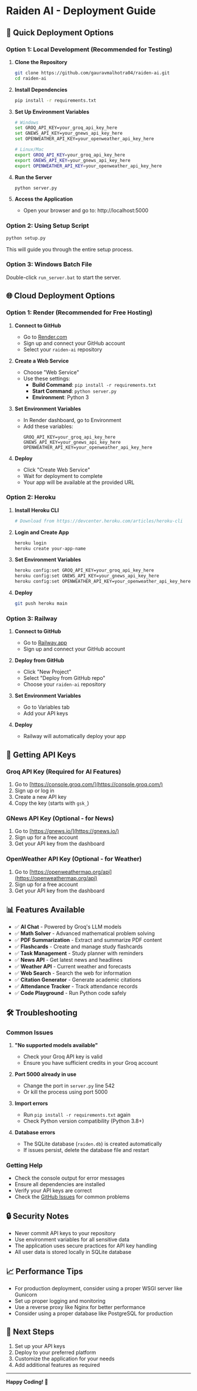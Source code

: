 # Raiden AI - Deployment Guide

## 🚀 Quick Deployment Options

### Option 1: Local Development (Recommended for Testing)

1. **Clone the Repository**
   ```bash
   git clone https://github.com/gauravmalhotra04/raiden-ai.git
   cd raiden-ai
   ```

2. **Install Dependencies**
   ```bash
   pip install -r requirements.txt
   ```

3. **Set Up Environment Variables**
   ```bash
   # Windows
   set GROQ_API_KEY=your_groq_api_key_here
   set GNEWS_API_KEY=your_gnews_api_key_here
   set OPENWEATHER_API_KEY=your_openweather_api_key_here
   
   # Linux/Mac
   export GROQ_API_KEY=your_groq_api_key_here
   export GNEWS_API_KEY=your_gnews_api_key_here
   export OPENWEATHER_API_KEY=your_openweather_api_key_here
   ```

4. **Run the Server**
   ```bash
   python server.py
   ```

5. **Access the Application**
   - Open your browser and go to: http://localhost:5000

### Option 2: Using Setup Script

```bash
python setup.py
```
This will guide you through the entire setup process.

### Option 3: Windows Batch File

Double-click `run_server.bat` to start the server.

## 🌐 Cloud Deployment Options

### Option 1: Render (Recommended for Free Hosting)

1. **Connect to GitHub**
   - Go to [Render.com](https://render.com)
   - Sign up and connect your GitHub account
   - Select your `raiden-ai` repository

2. **Create a Web Service**
   - Choose "Web Service"
   - Use these settings:
     - **Build Command**: `pip install -r requirements.txt`
     - **Start Command**: `python server.py`
     - **Environment**: Python 3

3. **Set Environment Variables**
   - In Render dashboard, go to Environment
   - Add these variables:
     ```
     GROQ_API_KEY=your_groq_api_key_here
     GNEWS_API_KEY=your_gnews_api_key_here
     OPENWEATHER_API_KEY=your_openweather_api_key_here
     ```

4. **Deploy**
   - Click "Create Web Service"
   - Wait for deployment to complete
   - Your app will be available at the provided URL

### Option 2: Heroku

1. **Install Heroku CLI**
   ```bash
   # Download from https://devcenter.heroku.com/articles/heroku-cli
   ```

2. **Login and Create App**
   ```bash
   heroku login
   heroku create your-app-name
   ```

3. **Set Environment Variables**
   ```bash
   heroku config:set GROQ_API_KEY=your_groq_api_key_here
   heroku config:set GNEWS_API_KEY=your_gnews_api_key_here
   heroku config:set OPENWEATHER_API_KEY=your_openweather_api_key_here
   ```

4. **Deploy**
   ```bash
   git push heroku main
   ```

### Option 3: Railway

1. **Connect to GitHub**
   - Go to [Railway.app](https://railway.app)
   - Sign up and connect your GitHub account

2. **Deploy from GitHub**
   - Click "New Project"
   - Select "Deploy from GitHub repo"
   - Choose your `raiden-ai` repository

3. **Set Environment Variables**
   - Go to Variables tab
   - Add your API keys

4. **Deploy**
   - Railway will automatically deploy your app

## 🔑 Getting API Keys

### Groq API Key (Required for AI Features)
1. Go to [https://console.groq.com/](https://console.groq.com/)
2. Sign up or log in
3. Create a new API key
4. Copy the key (starts with `gsk_`)

### GNews API Key (Optional - for News)
1. Go to [https://gnews.io/](https://gnews.io/)
2. Sign up for a free account
3. Get your API key from the dashboard

### OpenWeather API Key (Optional - for Weather)
1. Go to [https://openweathermap.org/api](https://openweathermap.org/api)
2. Sign up for a free account
3. Get your API key from the dashboard

## 📊 Features Available

- ✅ **AI Chat** - Powered by Groq's LLM models
- ✅ **Math Solver** - Advanced mathematical problem solving
- ✅ **PDF Summarization** - Extract and summarize PDF content
- ✅ **Flashcards** - Create and manage study flashcards
- ✅ **Task Management** - Study planner with reminders
- ✅ **News API** - Get latest news and headlines
- ✅ **Weather API** - Current weather and forecasts
- ✅ **Web Search** - Search the web for information
- ✅ **Citation Generator** - Generate academic citations
- ✅ **Attendance Tracker** - Track attendance records
- ✅ **Code Playground** - Run Python code safely

## 🛠️ Troubleshooting

### Common Issues

1. **"No supported models available"**
   - Check your Groq API key is valid
   - Ensure you have sufficient credits in your Groq account

2. **Port 5000 already in use**
   - Change the port in `server.py` line 542
   - Or kill the process using port 5000

3. **Import errors**
   - Run `pip install -r requirements.txt` again
   - Check Python version compatibility (Python 3.8+)

4. **Database errors**
   - The SQLite database (`raiden.db`) is created automatically
   - If issues persist, delete the database file and restart

### Getting Help

- Check the console output for error messages
- Ensure all dependencies are installed
- Verify your API keys are correct
- Check the [GitHub Issues](https://github.com/gauravmalhotra04/raiden-ai/issues) for common problems

## 🔒 Security Notes

- Never commit API keys to your repository
- Use environment variables for all sensitive data
- The application uses secure practices for API key handling
- All user data is stored locally in SQLite database

## 📈 Performance Tips

- For production deployment, consider using a proper WSGI server like Gunicorn
- Set up proper logging and monitoring
- Use a reverse proxy like Nginx for better performance
- Consider using a proper database like PostgreSQL for production

## 🎯 Next Steps

1. Set up your API keys
2. Deploy to your preferred platform
3. Customize the application for your needs
4. Add additional features as required

---

**Happy Coding! 🚀**
